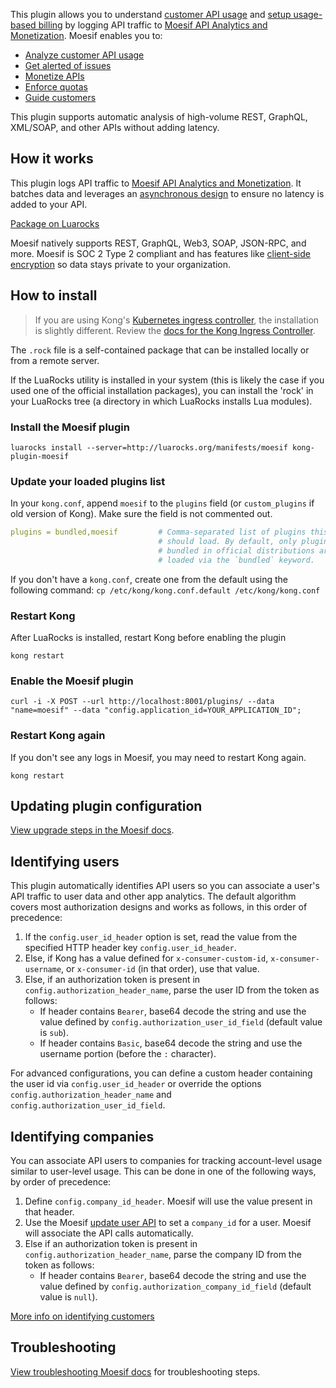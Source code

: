 This plugin allows you to understand [customer API usage](https://www.moesif.com/features/api-analytics?utm_medium=docs&utm_campaign=partners&utm_source=kong) and [setup usage-based billing](https://www.moesif.com/solutions/metered-api-billing?utm_medium=docs&utm_campaign=partners&utm_source=kong)
by logging API traffic to [Moesif API Analytics and Monetization](https://www.moesif.com?language=kong-api-gateway&utm_medium=docs&utm_campaign=partners&utm_source=kong). Moesif enables you to:

* [Analyze customer API usage](https://www.moesif.com/features/api-analytics?utm_medium=docs&utm_campaign=partners&utm_source=kong)
* [Get alerted of issues](https://www.moesif.com/features/api-monitoring?utm_medium=docs&utm_campaign=partners&utm_source=kong)
* [Monetize APIs](https://www.moesif.com/solutions/metered-api-billing?utm_medium=docs&utm_campaign=partners&utm_source=kong)
* [Enforce quotas](https://www.moesif.com/features/api-governance-rules?utm_medium=docs&utm_campaign=partners&utm_source=kong)
* [Guide customers](https://www.moesif.com/features/user-behavioral-emails?utm_medium=docs&utm_campaign=partners&utm_source=kong)

This plugin supports automatic analysis of high-volume REST, GraphQL, XML/SOAP, and other APIs without adding latency.

## How it works

This plugin logs API traffic to
[Moesif API Analytics and Monetization](https://www.moesif.com/?language=kong-api-gateway&utm_medium=docs&utm_campaign=partners&utm_source=kong). 
It batches data and leverages an [asynchronous design](https://www.moesif.com/enterprise/api-analytics-infrastructure?language=kong-api-gateway&utm_medium=docs&utm_campaign=partners&utm_source=kong) to ensure no latency is added to your API.

[Package on Luarocks](http://luarocks.org/modules/moesif/kong-plugin-moesif)

Moesif natively supports REST, GraphQL, Web3, SOAP, JSON-RPC, and more. Moesif is SOC 2 Type 2 compliant and has features like [client-side encryption](https://www.moesif.com/enterprise/security-compliance?language=kong-api-gateway&utm_medium=docs&utm_campaign=partners&utm_source=kong) so data stays private to your organization.

## How to install

> If you are using Kong's [Kubernetes ingress controller](https://github.com/Kong/kubernetes-ingress-controller), the installation is slightly different. Review the [docs for the Kong Ingress Controller](https://www.moesif.com/docs/server-integration/kong-ingress-controller/?language=kong-api-gateway&utm_medium=docs&utm_campaign=partners&utm_source=kong).

The `.rock` file is a self-contained package that can be installed locally or from a remote server.

If the LuaRocks utility is installed in your system (this is likely the case if you used one of the official installation packages), you can install the 'rock' in your LuaRocks tree (a directory in which LuaRocks installs Lua modules).

### Install the Moesif plugin

```shell
luarocks install --server=http://luarocks.org/manifests/moesif kong-plugin-moesif
```

### Update your loaded plugins list
In your `kong.conf`, append `moesif` to the `plugins` field (or `custom_plugins` if old version of Kong). Make sure the field is not commented out.

```yaml
plugins = bundled,moesif         # Comma-separated list of plugins this node
                                 # should load. By default, only plugins
                                 # bundled in official distributions are
                                 # loaded via the `bundled` keyword.
```

If you don't have a `kong.conf`, create one from the default using the following command: 
`cp /etc/kong/kong.conf.default /etc/kong/kong.conf`

### Restart Kong

After LuaRocks is installed, restart Kong before enabling the plugin

```shell
kong restart
```

### Enable the Moesif plugin

```shell
curl -i -X POST --url http://localhost:8001/plugins/ --data "name=moesif" --data "config.application_id=YOUR_APPLICATION_ID";
```

### Restart Kong again

If you don't see any logs in Moesif, you may need to restart Kong again. 

```shell
kong restart
```

## Updating plugin configuration

[View upgrade steps in the Moesif docs](https://www.moesif.com/docs/server-integration/kong-api-gateway/#updating-plugin-configuration?language=kong-api-gateway&utm_medium=docs&utm_campaign=partners&utm_source=kong). 

## Identifying users

This plugin automatically identifies API users so you can associate a user's API traffic to user data and other app analytics.
The default algorithm covers most authorization designs and works as follows, in this order of precedence:

1. If the `config.user_id_header` option is set, read the value from the specified HTTP header key `config.user_id_header`.
2. Else, if Kong has a value defined for `x-consumer-custom-id`, `x-consumer-username`, or `x-consumer-id` (in that order), use that value.
3. Else, if an authorization token is present in `config.authorization_header_name`, parse the user ID from the token as follows:
   * If header contains `Bearer`, base64 decode the string and use the value defined by `config.authorization_user_id_field` (default value is `sub`).
   * If header contains `Basic`, base64 decode the string and use the username portion (before the `:` character).

For advanced configurations, you can define a custom header containing the user id via `config.user_id_header` or override the options `config.authorization_header_name` and `config.authorization_user_id_field`.

## Identifying companies

You can associate API users to companies for tracking account-level usage similar to user-level usage. This can be done in one of the following ways, by order of precedence:
1. Define `config.company_id_header`. Moesif will use the value present in that header. 
2. Use the Moesif [update user API](https://www.moesif.com/docs/api#update-a-user) to set a `company_id` for a user. Moesif will associate the API calls automatically.
3. Else if an authorization token is present in `config.authorization_header_name`, parse the company ID from the token as follows:
   * If header contains `Bearer`, base64 decode the string and use the value defined by `config.authorization_company_id_field` (default value is `null`).

[More info on identifying customers](https://www.moesif.com/docs/getting-started/identify-customers/?language=kong-api-gateway&utm_medium=docs&utm_campaign=partners&utm_source=kong)

## Troubleshooting

[View troubleshooting Moesif docs](https://www.moesif.com/docs/server-integration/kong-api-gateway/#troubleshooting?language=kong-api-gateway&utm_medium=docs&utm_campaign=partners&utm_source=kong) for troubleshooting steps. 